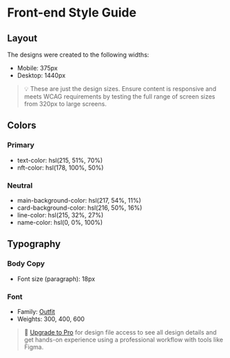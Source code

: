 # Front-end Style Guide

## Layout

The designs were created to the following widths:

- Mobile: 375px
- Desktop: 1440px

> 💡 These are just the design sizes. Ensure content is responsive and meets WCAG requirements by testing the full range of screen sizes from 320px to large screens.

## Colors

### Primary

- text-color: hsl(215, 51%, 70%) 
- nft-color: hsl(178, 100%, 50%)

### Neutral

- main-background-color: hsl(217, 54%, 11%)
- card-background-color: hsl(216, 50%, 16%)
- line-color: hsl(215, 32%, 27%)
- name-color: hsl(0, 0%, 100%)

## Typography

### Body Copy

- Font size (paragraph): 18px

### Font

- Family: [Outfit](https://fonts.google.com/specimen/Outfit)
- Weights: 300, 400, 600

> 💎 [Upgrade to Pro](https://www.frontendmentor.io/pro?ref=style-guide) for design file access to see all design details and get hands-on experience using a professional workflow with tools like Figma.

